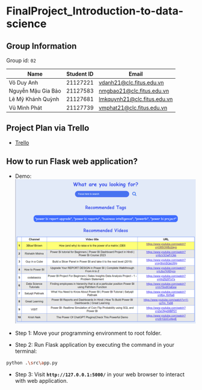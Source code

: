 # FinalProject_Introduction-to-data-science

## Group Information

Group id: `02`

| Name               | Student ID | Email                       |
| ------------------ | ---------- | --------------------------- |
| Võ Duy Anh         | 21127221   | vdanh21@clc.fitus.edu.vn    |
| Nguyễn Mậu Gia Bảo | 21127583   | nmgbao21@clc.fitus.edu.vn   |
| Lê Mỹ Khánh Quỳnh  | 21127681   | lmkquynh21@clc.fitus.edu.vn |
| Vũ Minh Phát       | 21127739   | vmphat21@clc.fitus.edu.vn   |

## Project Plan via Trello
- [Trello](https://trello.com/invite/b/N5UME2gN/ATTI9c62b7b4bebce4b5b632ca02c1511b0eE139B74C/final-project-intro2ds)
## How to run Flask web application?

- Demo:
  ![Demo Flask web application](./src/figures/flask_app_demo.png "Demo Flask web application")

- Step 1: Move your programming environment to root folder.
- Step 2: Run Flask application by executing the command in your terminal:

```bash
python .\src\app.py
```

- Step 3: Visit **`http://127.0.0.1:5000/`** in your web browser to interact with web application.
